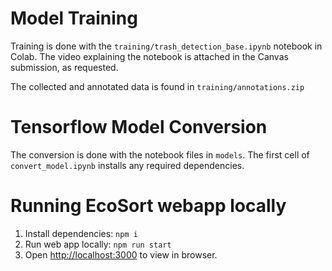 # Model Training
Training is done with the `training/trash_detection_base.ipynb` notebook in Colab. The video explaining the notebook is attached in the Canvas submission, as requested.

The collected and annotated data is found in `training/annotations.zip`
# Tensorflow Model Conversion
The conversion is done with the notebook files in `models`. The first cell of `convert_model.ipynb` installs any required dependencies.

# Running EcoSort webapp locally
1. Install dependencies: `npm i`
2. Run web app locally: `npm run start`
3. Open [http://localhost:3000](http://localhost:3000) to view in browser.
